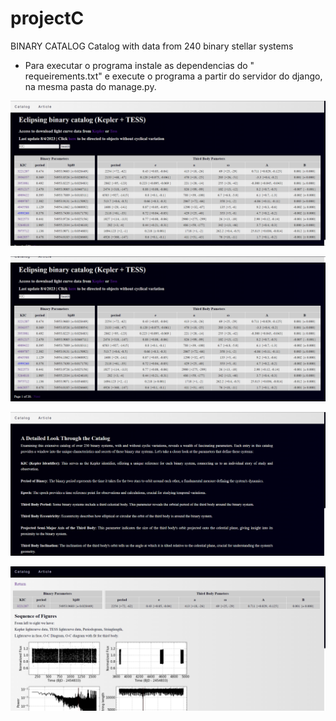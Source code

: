# projectC

BINARY CATALOG
 Catalog with data from 240 binary stellar systems

- Para executar o programa instale as dependencias do " requeirements.txt" 
e execute o programa a partir do servidor do django, na mesma pasta do manage.py.

![Alt text](<Screenshot 2023-10-30 143936.png>)

![Alt text](<Screenshot 2023-10-30 143954.png>)

![Alt text](<Screenshot 2023-10-30 144018.png>)

![Alt text](<Screenshot 2023-10-30 144049.png>)
